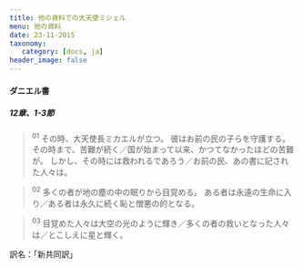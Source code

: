 ```yaml
---
title: 他の資料での大天使ミシェル
menu: 他の資料
date: 23-11-2015
taxonomy:
   category: [docs, ja]
header_image: false
---
```


#### ダニエル書　

##### 12章、1-3節


> <sup>01</sup> その時、大天使長ミカエルが立つ。
> 彼はお前の民の子らを守護する。
> その時まで、苦難が続く／国が始まって以来、かつてなかったほどの苦難が。
> しかし、その時には救われるであろう／お前の民、あの書に記された人々は。

> <sup>02</sup> 多くの者が地の塵の中の眠りから目覚める。
> ある者は永遠の生命に入り／ある者は永久に続く恥と憎悪の的となる。

> <sup>03</sup> 目覚めた人々は大空の光のように輝き／多くの者の救いとなった人々は／とこしえに星と輝く。 


訳名：「新共同訳」
